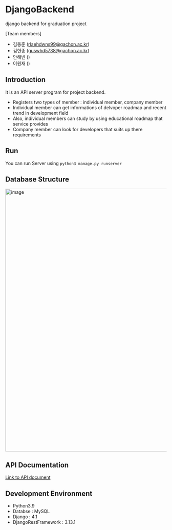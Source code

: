 # DjangoBackend
django backend for graduation project

[Team members]
- 김동준 (rlaehdwns99@gachon.ac.kr)
- 김현종 (guswhd5738@gachon.ac.kr)
- 안해빈 ()
- 이원재 ()

## Introduction
It is an API server program for project backend.
- Registers two types of member : individual member, company member
- Individual member can get informations of delvoper roadmap and recent trend in development field
- Also, individual members can study by using educational roadmap that service provides
- Company member can look for developers that suits up there requirements

## Run
You can run Server using `python3 manage.py runserver`

## Database Structure
<img width="820" alt="image" src="https://github.com/GachonUniv-GraduationProject/django-backend/assets/95599193/a41c8a96-ae9b-4294-b1ca-cdd1ddceafad">

## API Documentation

[Link to API document](https://documenter.getpostman.com/view/21816249/2s93m1b5QU)

## Development Environment
- Python3.9
- Databse : MySQL
- Django : 4.1
- DjangoRestFramework : 3.13.1
